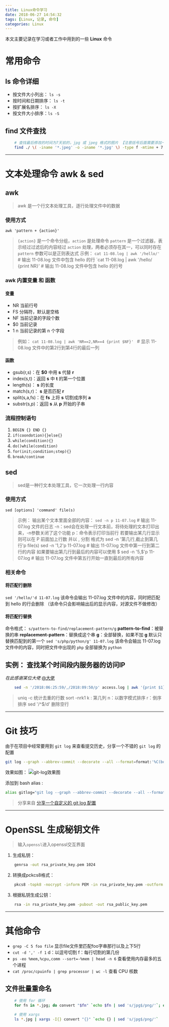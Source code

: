 ```yaml
---
title: Linux命令学习
date: 2018-06-27 14:54:32
tags: [Linux, 记录, 命令]
categories: Linux
---
```


本文主要记录在学习或者工作中用到的一些 **Linux** 命令

<!--more-->

# 常用命令

## ls 命令详细
- 按文件大小列出： `ls -s`
- 按时间和日期排序： `ls -t`
- 按扩展名排序： `ls -X`
- 按文件大小排序：`ls -S`

## find 文件查找 

```bash :Find 命令 line_number:false url:https://linux.cn/article-9648-1.html 相关链接
    # 查找最后修改的时间为7天前的，jpg 或 jpeg 格式的图片 【注意括号后面需要添加一个空格】
    find ./ \( -iname '*.jpeg' -o -iname '*.jpg' \) -type f -mtime + 7 
```

----

# 文本处理命令 awk & sed
## awk
> awk 是一个行文本处理工具，逐行处理文件中的数据

### 使用方式
`awk 'pattern + {action}'`
> `{action}` 是一个命令分组，`action` 是处理命令 
> `pattern` 是一个过滤器，表示经过过滤后的内容经过 `action` 处理，两者必须存在其一，可以同时存在
> `pattern` 参数可以是正则表达式
> 示例： `cat 11-08.log | awk '/hello/'`  # 输出 11-08.log 文件中包含 hello 的行
>       `cat 11-08.log | awk '/hello/ {print NR}'  # 输出 11-08.log 文件中包含 hello 的行号

### awk 内置变量 和 函数
#### 变量
- NR 当前行号
- FS 分隔符，默认是空格
- NF 当前记录的字段个数
- $0 当前记录
- $1~$n 当前记录的第 n 个字段 
> 例如： `cat 11-08.log | awk 'NR==2,NR==4 {print $NF}' `  # 显示 11-08.log 文件中的第2行到第4行的最后一列

#### 函数
- gsub(r,s)：在 **$0** 中用 **s** 代替 **r**
- index(s,t)：返回 **s** 中 **t** 的第一个位置
- length(s)： **s** 的长度
- match(s,r)： **s** 是否匹配 **r**
- split(s,a,fs)：在 **fs** 上将 **s** 切割成序列 **a**
- substr(s,p)：返回 **s** 从 **p** 开始的子串

### 流程控制语句
1. `BEGIN {} END {}`
2. `if(coondotion){}else{}`
3. `while(condition){}`
4. `do()while(condition)`
5. `for(init;condition;step){}`
6. `break/continue`


## sed
> sed是一种行文本处理工具，它一次处理一行内容

### 使用方式

`sed [options] 'command' file(s) `
>   示例： 输出某个文本里面全部的内容： 
    `sed -n p 11-07.log` # 输出 11-07.log 文件的日志
        -n：sed会在处理一行文本前，将待处理的文本打印出来，-n参数关闭了这个功能
        p：命令表示打印当前行
    若要输出某几行显示 则可以在 P 前面加上行数 并以 , 分割 格式为 sed -n '第几行,截止到第几行'p file(s)
    sed -n '1,2'p 11-07.log  # 输出 11-07.log 文件中第一行到第二行的内容
    如果要输出第几行到最后的内容可以使用 $ 
    sed -n '5,$'p 11-07.log  # 输出 11-07.log 文件中第五行开始一直到最后的所有内容 

### 相关命令
#### 将匹配行删除
`sed '/hello/'d 11-07.log` 该命令会输出 11-07.log 文件中的内容，同时把匹配到 hello 的行会删除 （该命令只会影响输出后的显示内容，对源文件不做修改）

#### 将匹配行替换
命令格式： `s/pattern-to-find/replacement-pattern/g`
        **pattern-to-find**：被替换的串
        **replacement-pattern**：替换成这个串
        **g**：全部替换，如果不加 **g** 默认只替换匹配到的第一个
`sed 's/php/python/g' 11-07.log` 该命令会输出 11-07.log 文件中的内容，同时把文件中出现的 `php` 全部替换为 `python`

## 实例： 查找某个时间段内服务器的访问IP
*在此感谢某位大佬* [@大佬](https://gitee.com/alwaysthanksFel)

```bash line_number:false
    sed -n '/2018:06:25:59/,/2018:09:50/p' access.log | awk '{print $1}' | sort -nrk1 | uniq -c | tee
```
> uniq -c       统计去重的行数
  sort -nrk1    k : 第几列 n：以数字模式排序 r：倒序排序
  sed '/^$/d'   删除空行
  
----

# Git 技巧
 由于在项目中经常要用到 `git log` 来查看提交历史，分享一个不错的 `git log` 的配置
```bash line_number:false
git log --graph --abbrev-commit --decorate --all --format=format:'%C(bold blue)%h%C(reset) - %C(bold cyan)%aD%C(dim white) - %an%C(reset) %C(bold green)(%ar)%C(reset)%C(bold yellow)%d%C(reset)%n %C(white)%s%C(reset)'
```

效果如图：
![git-log效果图](http://learner-hui.oss-cn-beijing.aliyuncs.com/18-11-27/47269758.jpg)

添加到 bash alias :
```bash line_number:false
alias gitlog="git log --graph --abbrev-commit --decorate --all --format=format:'%C(bold blue)%h%C(reset) - %C(bold cyan)%aD%C(dim white) - %an%C(reset) %C(bold green)(%ar)%C(reset)%C(bold yellow)%d%C(reset)%n %C(white)%s%C(reset)'"
```

> 分享来自 [分享一个自定义的 git log 配置](https://www.codecasts.com/blog/post/a-beautiful-git-log-format)

----

# OpenSSL 生成秘钥文件
>输入`openssl`进入openssl交互界面 

1. 生成私钥：       
```bash line_number:false
    genrsa -out rsa_private_key.pem 1024
```
2. 转换成pckcs8格式：
```bash line_number:false
    pkcs8 -topk8 -nocrypt -inform PEM -in rsa_private_key.pem -outform PEM outform
```
3. 根据私钥生成公钥： 
```bash line_number:false
    rsa -in rsa_private_key.pem -pubout -out rsa_public_key.pem
```

----
  
# 其他命令
- `grep -C 5 foo file` 显示file文件里匹配foo字串那行以及上下5行
- `cut -d ',' -f 1`   d：以逗号切割  f：每行切割的第几份
- `ps -eo %mem,%cpu,comm --sort=-%mem | head -n 6` 查看使用内存最多的五个进程
- `cat /proc/cpuinfo | grep processor | wc -l` 查看 CPU 核数

## 文件批量重命名
```bash line_number:false
    # 使用 for 循环
    for fn in *.jpg; do convert "$fn" `echo $fn | sed 's/jpg$/png/'`; done
    
    # 使用 xargs 
    ls *.jpg | xargs -I{} convert "{}" `echo {} | sed 's/jpg$/png/'`
```



